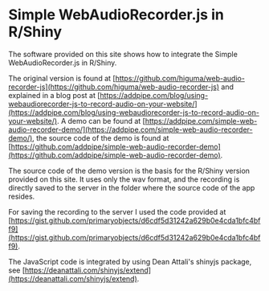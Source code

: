 # Simple WebAudioRecorder.js in R/Shiny

The software provided on this site shows how to integrate the Simple WebAudioRecorder.js in R/Shiny.

The original version is found at [https://github.com/higuma/web-audio-recorder-js](https://github.com/higuma/web-audio-recorder-js) and explained in a blog post at [https://addpipe.com/blog/using-webaudiorecorder-js-to-record-audio-on-your-website/](https://addpipe.com/blog/using-webaudiorecorder-js-to-record-audio-on-your-website/). A demo can be found at [https://addpipe.com/simple-web-audio-recorder-demo/](https://addpipe.com/simple-web-audio-recorder-demo/), the source code of the demo is found at [https://github.com/addpipe/simple-web-audio-recorder-demo](https://github.com/addpipe/simple-web-audio-recorder-demo).

The source code of the demo version is the basis for the R/Shiny version provided on this site. It uses only the wav format, and the recording is directly saved to the server in the folder where the source code of the app resides.

For saving the recording to the server I used the code provided at [https://gist.github.com/primaryobjects/d6cdf5d31242a629b0e4cda1bfc4bff9](https://gist.github.com/primaryobjects/d6cdf5d31242a629b0e4cda1bfc4bff9).

The JavaScript code is integrated by using Dean Attali's shinyjs package, see [https://deanattali.com/shinyjs/extend](https://deanattali.com/shinyjs/extend).